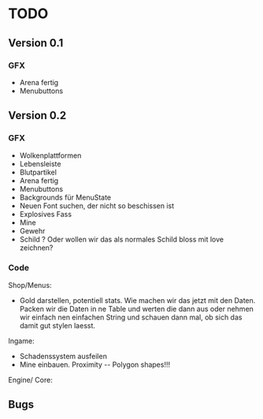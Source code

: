 TODO
====

## Version 0.1

### GFX
- Arena fertig
- Menubuttons

## Version 0.2

### GFX
- Wolkenplattformen 
- Lebensleiste
- Blutpartikel
- Arena fertig
- Menubuttons
- Backgrounds für MenuState
- Neuen Font suchen, der nicht so beschissen ist
- Explosives Fass
- Mine
- Gewehr
- Schild ? Oder wollen wir das als normales Schild bloss mit love zeichnen?

### Code

Shop/Menus:
- Gold darstellen, potentiell stats. Wie machen wir das jetzt mit den Daten. Packen wir die Daten in ne Table und werten die dann aus oder nehmen wir einfach nen einfachen String und schauen dann mal, ob sich das damit gut stylen laesst. 

Ingame:

- Schadenssystem ausfeilen
- Mine einbauen. Proximity -- Polygon shapes!!!

Engine/ Core:

## Bugs

